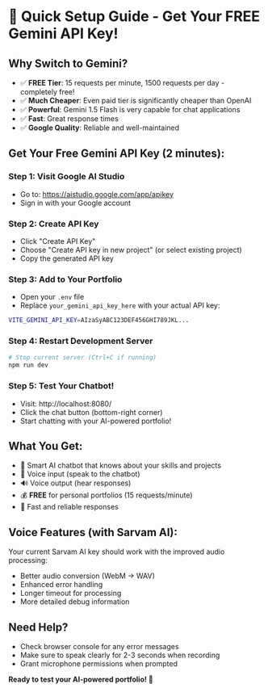 # 🚀 Quick Setup Guide - Get Your FREE Gemini API Key!

## Why Switch to Gemini?
- ✅ **FREE Tier**: 15 requests per minute, 1500 requests per day - completely free!
- ✅ **Much Cheaper**: Even paid tier is significantly cheaper than OpenAI
- ✅ **Powerful**: Gemini 1.5 Flash is very capable for chat applications
- ✅ **Fast**: Great response times
- ✅ **Google Quality**: Reliable and well-maintained

## Get Your Free Gemini API Key (2 minutes):

### Step 1: Visit Google AI Studio
- Go to: https://aistudio.google.com/app/apikey
- Sign in with your Google account

### Step 2: Create API Key
- Click "Create API Key"
- Choose "Create API key in new project" (or select existing project)
- Copy the generated API key

### Step 3: Add to Your Portfolio
- Open your `.env` file
- Replace `your_gemini_api_key_here` with your actual API key:
```bash
VITE_GEMINI_API_KEY=AIzaSyABC123DEF456GHI789JKL...
```

### Step 4: Restart Development Server
```bash
# Stop current server (Ctrl+C if running)
npm run dev
```

### Step 5: Test Your Chatbot!
- Visit: http://localhost:8080/
- Click the chat button (bottom-right corner)
- Start chatting with your AI-powered portfolio!

## What You Get:
- 🤖 Smart AI chatbot that knows about your skills and projects
- 🎤 Voice input (speak to the chatbot)
- 🔊 Voice output (hear responses)
- 💰 **FREE** for personal portfolios (15 requests/minute)
- 🚀 Fast and reliable responses

## Voice Features (with Sarvam AI):
Your current Sarvam AI key should work with the improved audio processing:
- Better audio conversion (WebM → WAV)
- Enhanced error handling
- Longer timeout for processing
- More detailed debug information

## Need Help?
- Check browser console for any error messages
- Make sure to speak clearly for 2-3 seconds when recording
- Grant microphone permissions when prompted

**Ready to test your AI-powered portfolio! 🎉**
